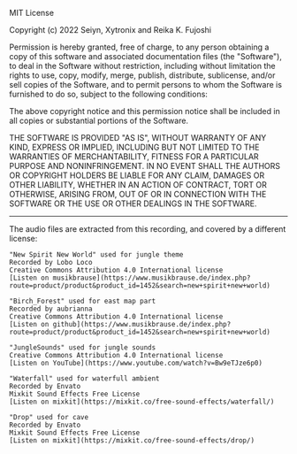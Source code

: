 MIT License

Copyright (c) 2022 Seiyn, Xytronix and Reika K. Fujoshi

Permission is hereby granted, free of charge, to any person obtaining a copy
of this software and associated documentation files (the "Software"), to deal
in the Software without restriction, including without limitation the rights
to use, copy, modify, merge, publish, distribute, sublicense, and/or sell
copies of the Software, and to permit persons to whom the Software is
furnished to do so, subject to the following conditions:

The above copyright notice and this permission notice shall be included in all
copies or substantial portions of the Software.

THE SOFTWARE IS PROVIDED "AS IS", WITHOUT WARRANTY OF ANY KIND, EXPRESS OR
IMPLIED, INCLUDING BUT NOT LIMITED TO THE WARRANTIES OF MERCHANTABILITY,
FITNESS FOR A PARTICULAR PURPOSE AND NONINFRINGEMENT. IN NO EVENT SHALL THE
AUTHORS OR COPYRIGHT HOLDERS BE LIABLE FOR ANY CLAIM, DAMAGES OR OTHER
LIABILITY, WHETHER IN AN ACTION OF CONTRACT, TORT OR OTHERWISE, ARISING FROM,
OUT OF OR IN CONNECTION WITH THE SOFTWARE OR THE USE OR OTHER DEALINGS IN THE
SOFTWARE.

-----------

The audio files are extracted from this recording, and covered by a different license:

    "New Spirit New World" used for jungle theme
    Recorded by Lobo Loco
    Creative Commons Attribution 4.0 International license
    [Listen on musikbrause](https://www.musikbrause.de/index.php?route=product/product&product_id=1452&search=new+spirit+new+world)

    "Birch_Forest" used for east map part
    Recorded by aubrianna
    Creative Commons Attribution 4.0 International license
    [Listen on github](https://www.musikbrause.de/index.php?route=product/product&product_id=1452&search=new+spirit+new+world)

    "JungleSounds" used for jungle sounds
    Creative Commons Attribution 4.0 International license
    [Listen on YouTube](https://www.youtube.com/watch?v=Bw9eTJze6p0)

    "Waterfall" used for waterfull ambient
    Recorded by Envato
    Mixkit Sound Effects Free License
    [Listen on mixkit](https://mixkit.co/free-sound-effects/waterfall/)

    "Drop" used for cave
    Recorded by Envato
    Mixkit Sound Effects Free License
    [Listen on mixkit](https://mixkit.co/free-sound-effects/drop/)